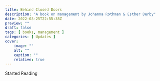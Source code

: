 ```yaml
---
title: Behind Closed Doors
description: "A book on management by Johanna Rothman & Esther Derby"
date: 2022-08-25T22:55:38Z
preview: ""
draft: false
tags: [ books, management ]
categories: [ Updates ]
cover:
    image: ""
    alt: ""
    caption: ""
    relative: true
---
```


Started Reading